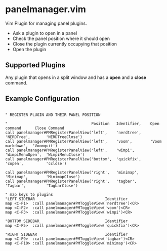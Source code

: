 # panelmanager.vim

Vim Plugin for managing panel plugins.

* Ask a plugin to open in a panel
* Check the panel position where it should open
* Close the plugin currently occupying that position
* Open the plugin

## Supported Plugins

Any plugin that opens in a split window and has a **open** and a **close**
command.

## Example Configuration

```vim

" REGISTER PLUGIN AND THEIR PANEL POSITION

"                                     Position   Identifier,    Open command      Close Command
call panelmanager#PMRegisterPanelView('left',    'nerdtree',    'NERDTree',       'NERDTreeClose')
call panelmanager#PMRegisterPanelView('left',    'voom',        'Voom markdown',  'Voomquit')
call panelmanager#PMRegisterPanelView('left',    'wimpi',       'WimpiMenuOpen',  'WimpiMenuClose')
call panelmanager#PMRegisterPanelView('bottom',  'quickfix',    'copen',          'cclose')

call panelmanager#PMRegisterPanelView('right',   'minimap',     'Minimap',        'MinimapClose')
call panelmanager#PMRegisterPanelView('right',   'tagbar',      'Tagbar',         'TagbarClose')

" map keys to plugins
"LEFT SIDEBAR                               Identifier
map <C-F1>  :call panelmanager#PMToggleView('nerdtree')<CR>
map <C-F2>  :call panelmanager#PMToggleView('voom')<CR>
map <C-F3>  :call panelmanager#PMToggleView('wimpi')<CR>

"BOTTOM SIDEBAR                             Identifier
map <C-F5>  :call panelmanager#PMToggleView('quickfix')<CR>

"RIGHT SIDEBAR                              Identifier
map <C-F9>  :call panelmanager#PMToggleView('tagbar')<CR>
map <C-F10> :call panelmanager#PMToggleView('minimap')<CR>
```

